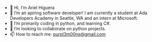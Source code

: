 - 👋 Hi, I’m Ariel Higuera
- 👀 I’m an apiring software developer! I am currently a student at Ada Developers Academy in Seattle, WA and an intern at Microsoft.
- 🌱 I’m primarily coding in python, and learning C#.
- 💞️ I’m looking to collaborate on python projects.
- 📫 How to reach me: purpl3m00ns@gmail.com

<!---
purplem00n/purplem00n is a ✨ special ✨ repository because its `README.md` (this file) appears on your GitHub profile.
You can click the Preview link to take a look at your changes.
--->
